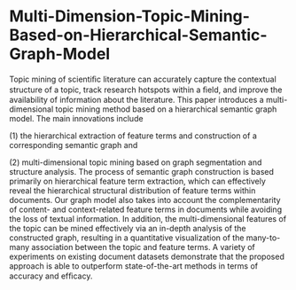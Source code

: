 # Multi-Dimension-Topic-Mining-Based-on-Hierarchical-Semantic-Graph-Model

Topic mining of scientiﬁc literature can accurately capture the contextual structure of a topic, 
track research hotspots within a ﬁeld, and improve the availability of information about the literature. 
This paper introduces a multi-dimensional topic mining method based on a hierarchical semantic graph 
model. The main innovations include 

(1) the hierarchical extraction of feature terms and construction of a corresponding semantic graph and

(2) multi-dimensional topic mining based on graph segmentation and structure analysis. The process of semantic graph construction is based primarily on hierarchical feature term extraction, which can effectively reveal the hierarchical structural distribution of feature terms within documents. Our graph model also takes into account the complementarity of content- and context-related feature terms in documents while avoiding the loss of textual information. In addition, the multi-dimensional features of the topic can be mined effectively via an in-depth analysis of the constructed graph, resulting in a quantitative visualization of the many-to-many association between the topic and feature terms. A variety of experiments on existing document datasets demonstrate that the proposed approach is able to outperform state-of-the-art methods in terms of accuracy and efﬁcacy.
